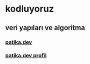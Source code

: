 # kodluyoruz

## veri yapıları ve algoritma

### [patika.dev](https://www.patika.dev/)
### [patika.dev profil](https://app.patika.dev/ozgur_)
